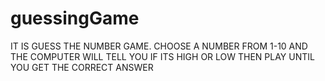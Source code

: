 # guessingGame
IT IS GUESS THE NUMBER GAME. 
CHOOSE A NUMBER FROM 1-10 AND THE COMPUTER WILL TELL YOU IF ITS HIGH OR LOW THEN PLAY UNTIL YOU GET THE CORRECT ANSWER
